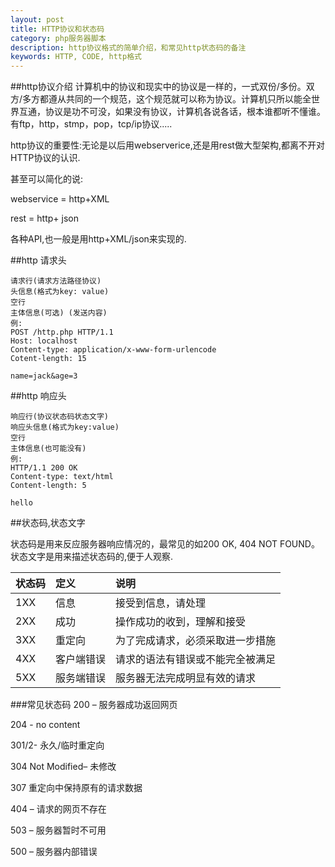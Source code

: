 ```yaml
---
layout: post
title: HTTP协议和状态码
category: php服务器脚本
description: http协议格式的简单介绍，和常见http状态码的备注
keywords: HTTP, CODE, http格式
---
```


##http协议介绍
计算机中的协议和现实中的协议是一样的，一式双份/多份。双方/多方都遵从共同的一个规范，这个规范就可以称为协议。计算机只所以能全世界互通，协议是功不可没，如果没有协议，计算机各说各话，根本谁都听不懂谁。有ftp，http，stmp，pop，tcp/ip协议.....

http协议的重要性:无论是以后用webserverice,还是用rest做大型架构,都离不开对HTTP协议的认识.

甚至可以简化的说:

webservice = http+XML

rest = http+ json

各种API,也一般是用http+XML/json来实现的.

##http 请求头

    请求行(请求方法路径协议)
    头信息(格式为key: value)
    空行
    主体信息(可选) (发送内容)
    例:
    POST /http.php HTTP/1.1
    Host: localhost
    Content-type: application/x-www-form-urlencode
    Cotent-length: 15

    name=jack&age=3

##http 响应头

    响应行(协议状态码状态文字)
    响应头信息(格式为key:value)
    空行
    主体信息(也可能没有)
    例:
    HTTP/1.1 200 OK
    Content-type: text/html
    Content-length: 5

    hello

##状态码,状态文字

状态码是用来反应服务器响应情况的，最常见的如200 OK, 404 NOT FOUND。状态文字是用来描述状态码的,便于人观察.

| 状态码  | 定义       |  说明 |
| :-----  | :--------  | :---- |
| 1XX     | 信息       | 接受到信息，请处理 |
| 2XX     | 成功       | 操作成功的收到，理解和接受 |
| 3XX     | 重定向     | 为了完成请求，必须采取进一步措施 |
| 4XX     | 客户端错误 | 请求的语法有错误或不能完全被满足 |
| 5XX     | 服务端错误 | 服务器无法完成明显有效的请求 |

###常见状态码
200 – 服务器成功返回网页  

204 - no content

301/2- 永久/临时重定向

304 Not Modified– 未修改  

307 重定向中保持原有的请求数据
 
404 – 请求的网页不存在 

503 – 服务器暂时不可用 

500 – 服务器内部错误
